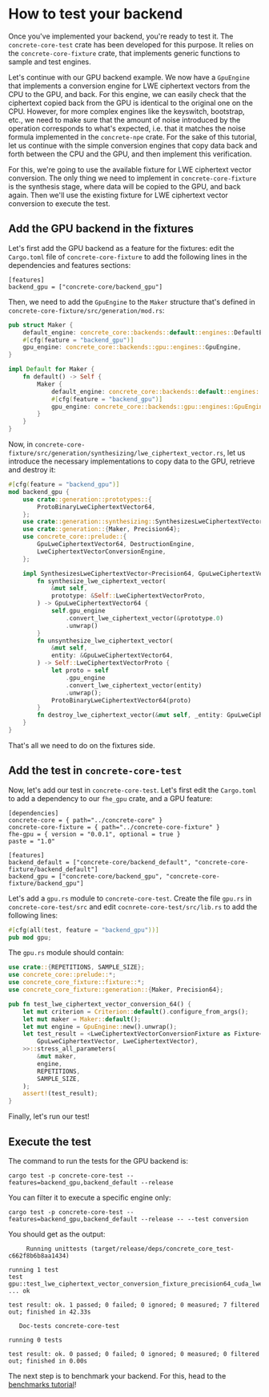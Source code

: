 # How to test your backend

Once you've implemented your backend, you're ready to test it.
The `concrete-core-test` crate has been developed for this purpose. It relies on
the `concrete-core-fixture` crate, that implements generic functions to sample and test engines.

Let's continue with our GPU backend example. We now have a `GpuEngine` that implements a conversion
engine for LWE ciphertext vectors from the CPU to the GPU, and back. For this engine, we can easily
check that the ciphertext copied back from the GPU is identical to the original one on the CPU.
However, for more complex engines like the keyswitch, bootstrap, etc., we need to make sure that
the amount of noise introduced by the operation corresponds to what's expected, i.e. that it matches
the noise formula implemented in the `concrete-npe` crate. For the sake of this tutorial, let us
continue with the simple conversion engines that copy data back and forth between the CPU and the
GPU, and then implement this verification.

For this, we're going to use the available fixture for LWE ciphertext vector conversion. The only
thing we need to implement in `concrete-core-fixture` is the synthesis stage, where data will be
copied to the GPU, and back again. Then we'll use the existing fixture for LWE ciphertext vector
conversion to execute the test.

## Add the GPU backend in the fixtures

Let's first add the GPU backend as a feature for the fixtures: edit the `Cargo.toml` file
of `concrete-core-fixture` to add the following lines in the dependencies and features sections:

```
[features]
backend_gpu = ["concrete-core/backend_gpu"]
```

Then, we need to add the `GpuEngine` to the `Maker` structure that's defined
in `concrete-core-fixture/src/generation/mod.rs`:

```rust
pub struct Maker {
    default_engine: concrete_core::backends::default::engines::DefaultEngine,
    #[cfg(feature = "backend_gpu")]
    gpu_engine: concrete_core::backends::gpu::engines::GpuEngine,
}

impl Default for Maker {
    fn default() -> Self {
        Maker {
            default_engine: concrete_core::backends::default::engines::DefaultEngine::new().unwrap(),
            #[cfg(feature = "backend_gpu")]
            gpu_engine: concrete_core::backends::gpu::engines::GpuEngine::new().unwrap(),
        }
    }
}
```

Now, in `concrete-core-fixture/src/generation/synthesizing/lwe_ciphertext_vector.rs`, let us
introduce the necessary implementations to copy data to the GPU, retrieve and destroy it:

```rust
#[cfg(feature = "backend_gpu")]
mod backend_gpu {
    use crate::generation::prototypes::{
        ProtoBinaryLweCiphertextVector64,
    };
    use crate::generation::synthesizing::SynthesizesLweCiphertextVector;
    use crate::generation::{Maker, Precision64};
    use concrete_core::prelude::{
        GpuLweCiphertextVector64, DestructionEngine,
        LweCiphertextVectorConversionEngine,
    };

    impl SynthesizesLweCiphertextVector<Precision64, GpuLweCiphertextVector64> for Maker {
        fn synthesize_lwe_ciphertext_vector(
            &mut self,
            prototype: &Self::LweCiphertextVectorProto,
        ) -> GpuLweCiphertextVector64 {
            self.gpu_engine
                .convert_lwe_ciphertext_vector(&prototype.0)
                .unwrap()
        }
        fn unsynthesize_lwe_ciphertext_vector(
            &mut self,
            entity: &GpuLweCiphertextVector64,
        ) -> Self::LweCiphertextVectorProto {
            let proto = self
                .gpu_engine
                .convert_lwe_ciphertext_vector(entity)
                .unwrap();
            ProtoBinaryLweCiphertextVector64(proto)
        }
        fn destroy_lwe_ciphertext_vector(&mut self, _entity: GpuLweCiphertextVector64) {}
    }
}
```

That's all we need to do on the fixtures side.

## Add the test in `concrete-core-test`

Now, let's add our test in `concrete-core-test`. Let's first edit the `Cargo.toml` to add a
dependency to our `fhe_gpu` crate, and a GPU feature:

```
[dependencies]
concrete-core = { path="../concrete-core" }
concrete-core-fixture = { path="../concrete-core-fixture" }
fhe-gpu = { version = "0.0.1", optional = true }
paste = "1.0"

[features]
backend_default = ["concrete-core/backend_default", "concrete-core-fixture/backend_default"]
backend_gpu = ["concrete-core/backend_gpu", "concrete-core-fixture/backend_gpu"]
```

Let's add a `gpu.rs` module to `concrete-core-test`. Create the file `gpu.rs`
in `concrete-core-test/src`
and edit `cocnrete-core-test/src/lib.rs` to add the following lines:

```rust
#[cfg(all(test, feature = "backend_gpu"))]
pub mod gpu;
```

The `gpu.rs` module should contain:

```rust
use crate::{REPETITIONS, SAMPLE_SIZE};
use concrete_core::prelude::*;
use concrete_core_fixture::fixture::*;
use concrete_core_fixture::generation::{Maker, Precision64};

pub fn test_lwe_ciphertext_vector_conversion_64() {
    let mut criterion = Criterion::default().configure_from_args();
    let mut maker = Maker::default();
    let mut engine = GpuEngine::new().unwrap();
    let test_result = <LweCiphertextVectorConversionFixture as Fixture<Precision64, GpuEngine, (
        GpuLweCiphertextVector, LweCiphertextVector),
    >>::stress_all_parameters(
        &mut maker,
        engine,
        REPETITIONS,
        SAMPLE_SIZE,
    );
    assert!(test_result);
}
```

Finally, let's run our test!

## Execute the test

The command to run the tests for the GPU backend is:

```
cargo test -p concrete-core-test --features=backend_gpu,backend_default --release
```

You can filter it to execute a specific engine only:

```
cargo test -p concrete-core-test --features=backend_gpu,backend_default --release -- --test conversion
```

You should get as the output:

```
     Running unittests (target/release/deps/concrete_core_test-c662f8b6b8aa1434)

running 1 test
test gpu::test_lwe_ciphertext_vector_conversion_fixture_precision64_cuda_lwe_ciphertext_vector64_lwe_ciphertext_vector64 ... ok

test result: ok. 1 passed; 0 failed; 0 ignored; 0 measured; 7 filtered out; finished in 42.33s

   Doc-tests concrete-core-test

running 0 tests

test result: ok. 0 passed; 0 failed; 0 ignored; 0 measured; 0 filtered out; finished in 0.00s
```

The next step is to benchmark your backend. For this, head to
the [benchmarks tutorial](benchmarking_backends.md)!
